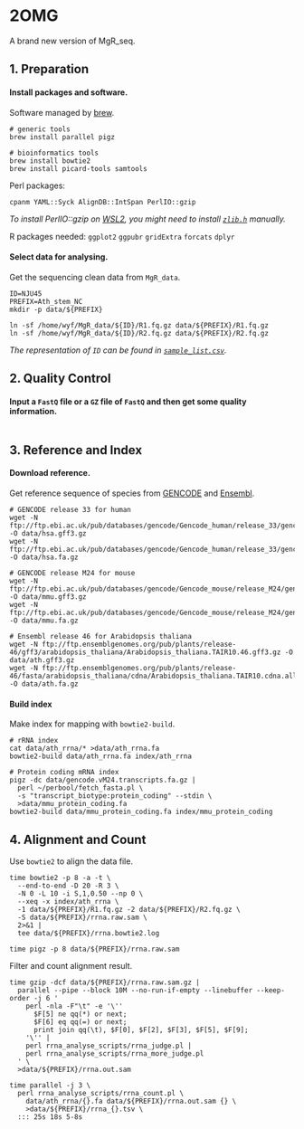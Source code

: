 # 2OMG
 A brand new version of MgR_seq.

## 1. Preparation
#### Install packages and software.

Software managed by [brew](https://brew.sh/).
```shell script
# generic tools
brew install parallel pigz

# bioinformatics tools
brew install bowtie2
brew install picard-tools samtools
```

Perl packages:
```shell script
cpanm YAML::Syck AlignDB::IntSpan PerlIO::gzip
``` 
*To install PerlIO::gzip on [WSL2](https://devblogs.microsoft.com/commandline/announcing-wsl-2/), you might need to install [`zlib.h`](http://www.zlib.net/) manually.*

R packages needed:
`ggplot2` `ggpubr` `gridExtra` `forcats` `dplyr`

#### Select data for analysing.
Get the sequencing clean data from `MgR_data`.  
```shell script
ID=NJU45
PREFIX=Ath_stem_NC
mkdir -p data/${PREFIX}

ln -sf /home/wyf/MgR_data/${ID}/R1.fq.gz data/${PREFIX}/R1.fq.gz
ln -sf /home/wyf/MgR_data/${ID}/R2.fq.gz data/${PREFIX}/R2.fq.gz
```
*The representation of `ID` can be found in [`sample_list.csv`](/sample_list.csv).*

## 2. Quality Control
#### Input a `FastQ` file or a `GZ` file of `FastQ` and then get some quality information.
```shell script

```

## 3. Reference and Index
#### Download reference.
Get reference sequence of species from [GENCODE](https://www.gencodegenes.org/) and [Ensembl](http://plants.ensembl.org/Arabidopsis_thaliana/Info/Index?db=core).
```shell script
# GENCODE release 33 for human
wget -N ftp://ftp.ebi.ac.uk/pub/databases/gencode/Gencode_human/release_33/gencode.v33.annotation.gff3.gz -O data/hsa.gff3.gz
wget -N ftp://ftp.ebi.ac.uk/pub/databases/gencode/Gencode_human/release_33/gencode.v33.transcripts.fa.gz -O data/hsa.fa.gz

# GENCODE release M24 for mouse
wget -N ftp://ftp.ebi.ac.uk/pub/databases/gencode/Gencode_mouse/release_M24/gencode.vM24.annotation.gff3.gz -O data/mmu.gff3.gz
wget -N ftp://ftp.ebi.ac.uk/pub/databases/gencode/Gencode_mouse/release_M24/gencode.vM24.transcripts.fa.gz -O data/mmu.fa.gz

# Ensembl release 46 for Arabidopsis thaliana
wget -N ftp://ftp.ensemblgenomes.org/pub/plants/release-46/gff3/arabidopsis_thaliana/Arabidopsis_thaliana.TAIR10.46.gff3.gz -O data/ath.gff3.gz
wget -N ftp://ftp.ensemblgenomes.org/pub/plants/release-46/fasta/arabidopsis_thaliana/cdna/Arabidopsis_thaliana.TAIR10.cdna.all.fa.gz -O data/ath.fa.gz
```

#### Build index
Make index for mapping with `bowtie2-build`.
```shell script
# rRNA index
cat data/ath_rrna/* >data/ath_rrna.fa
bowtie2-build data/ath_rrna.fa index/ath_rrna

# Protein coding mRNA index
pigz -dc data/gencode.vM24.transcripts.fa.gz |
  perl ~/perbool/fetch_fasta.pl \
  -s "transcript_biotype:protein_coding" --stdin \
  >data/mmu_protein_coding.fa
bowtie2-build data/mmu_protein_coding.fa index/mmu_protein_coding
```

## 4. Alignment and Count
Use `bowtie2` to align the data file.
```shell script
time bowtie2 -p 8 -a -t \
  --end-to-end -D 20 -R 3 \
  -N 0 -L 10 -i S,1,0.50 --np 0 \
  --xeq -x index/ath_rrna \
  -1 data/${PREFIX}/R1.fq.gz -2 data/${PREFIX}/R2.fq.gz \
  -S data/${PREFIX}/rrna.raw.sam \
  2>&1 |
  tee data/${PREFIX}/rrna.bowtie2.log

time pigz -p 8 data/${PREFIX}/rrna.raw.sam
```
Filter and count alignment result.
```shell script
time gzip -dcf data/${PREFIX}/rrna.raw.sam.gz |
  parallel --pipe --block 10M --no-run-if-empty --linebuffer --keep-order -j 6 '
    perl -nla -F"\t" -e '\''
      $F[5] ne qq(*) or next;
      $F[6] eq qq(=) or next;
      print join qq(\t), $F[0], $F[2], $F[3], $F[5], $F[9];
    '\'' |
    perl rrna_analyse_scripts/rrna_judge.pl |
    perl rrna_analyse_scripts/rrna_more_judge.pl
  ' \
  >data/${PREFIX}/rrna.out.sam

time parallel -j 3 \
  perl rrna_analyse_scripts/rrna_count.pl \
    data/ath_rrna/{}.fa data/${PREFIX}/rrna.out.sam {} \
    >data/${PREFIX}/rrna_{}.tsv \
  ::: 25s 18s 5-8s
```





